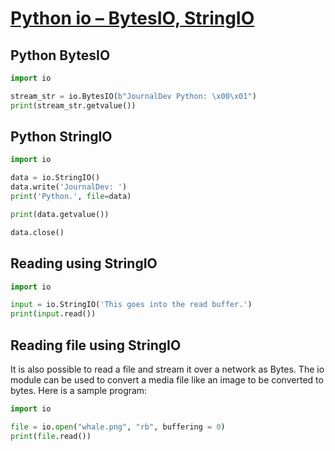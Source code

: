[Python io – BytesIO, StringIO](https://www.journaldev.com/19178/python-io-bytesio-stringio)
===========================

Python BytesIO
--------------
``` python
import io

stream_str = io.BytesIO(b"JournalDev Python: \x00\x01")
print(stream_str.getvalue())
```

Python StringIO
---------------
``` python
import io

data = io.StringIO()
data.write('JournalDev: ')
print('Python.', file=data)

print(data.getvalue())

data.close()
```

Reading using StringIO
-------------------
``` python
import io

input = io.StringIO('This goes into the read buffer.')
print(input.read())
```

Reading file using StringIO
---------------------
It is also possible to read a file and stream it over a network as Bytes. The
io module can be used to convert a media file like an image to be converted to
bytes. Here is a sample program:
``` python
import io

file = io.open("whale.png", "rb", buffering = 0)
print(file.read())
```

